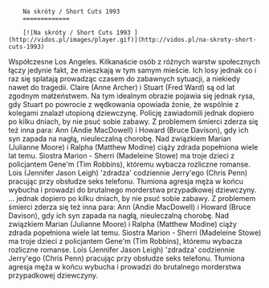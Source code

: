 
        Na skróty / Short Cuts 1993 
        =============
        
        [![Na skróty / Short Cuts 1993 ](http://vidos.pl/images/player.gif)](http://vidos.pl/na-skroty-short-cuts-1993)
        
        
 Współczesne Los Angeles. Kilkanaście osób z różnych warstw społecznych łączy jedynie fakt, że mieszkają w tym samym mieście. Ich losy jednak co i raz się splatają prowadząc czasem do zabawnych sytuacji, a niekiedy nawet do tragedii. Claire (Anne Archer) i Stuart (Fred Ward) są od lat zgodnym małżeństwem. Na tym idealnym obrazie pojawia się jednak rysa, gdy Stuart po powrocie z wędkowania opowiada żonie, że wspólnie z kolegami znalazł utopioną dziewczynę. Policję zawiadomili jednak dopiero po kilku dniach, by nie psuć sobie zabawy. Z problemem śmierci zderza się też inna para: Ann (Andie MacDowell) i Howard (Bruce Davison), gdy ich syn zapada na nagłą, nieuleczalną chorobę. Nad związkiem Marian (Julianne Moore) i Ralpha (Matthew Modine) ciąży zdrada popełniona wiele lat temu. Siostra Marion - Sherri (Madeleine Stowe) ma troje dzieci z policjantem Gene'm (Tim Robbins), któremu wybacza rozliczne romanse. Lois (Jennifer Jason Leigh) 'zdradza' codziennie Jerry'ego (Chris Penn) pracując przy obsłudze seks telefonu. Tłumiona agresja męża w końcu wybucha i prowadzi do brutalnego morderstwa przypadkowej dziewczyny.  ... jednak dopiero po kilku dniach, by nie psuć sobie zabawy. Z problemem śmierci zderza się też inna para: Ann (Andie MacDowell) i Howard (Bruce Davison), gdy ich syn zapada na nagłą, nieuleczalną chorobę. Nad związkiem Marian (Julianne Moore) i Ralpha (Matthew Modine) ciąży zdrada popełniona wiele lat temu. Siostra Marion - Sherri (Madeleine Stowe) ma troje dzieci z policjantem Gene'm (Tim Robbins), któremu wybacza rozliczne romanse. Lois (Jennifer Jason Leigh) 'zdradza' codziennie Jerry'ego (Chris Penn) pracując przy obsłudze seks telefonu. Tłumiona agresja męża w końcu wybucha i prowadzi do brutalnego morderstwa przypadkowej dziewczyny.
    